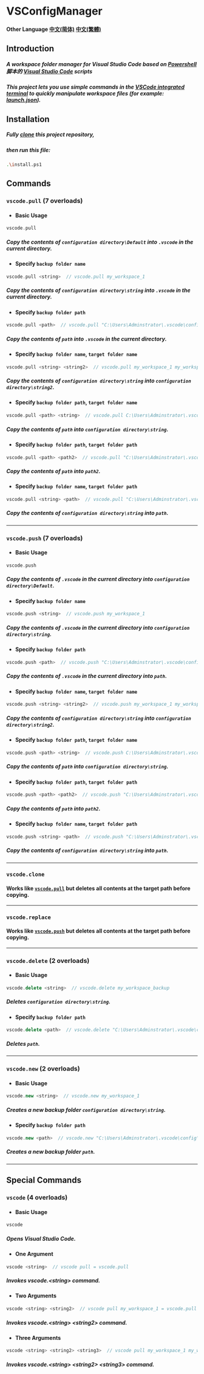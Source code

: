 # VSConfigManager

#### Other Language [中文(简体)](README_ZH.md) [中文(繁體)](README_TW.md)

## Introduction
##### A workspace folder manager for Visual Studio Code based on [Powershell](https://github.com/PowerShell/PowerShell) 脚本的 [Visual Studio Code](https://github.com/microsoft/vscode) scripts
##### This project lets you use simple commands in the [VSCode integrated terminal](https://code.visualstudio.com/docs/terminal/basics) to quickly manipulate workspace files (for example: [launch.json](https://code.visualstudio.com/docs/debugtest/debugging)).

## Installation
##### Fully [clone](https://docs.github.com/en/repositories/creating-and-managing-repositories/cloning-a-repository) this project repository,
##### then run this file:
```bash
.\install.ps1
```

## Commands

### ```vscode.pull``` (7 overloads)

- #### Basic Usage  
```cpp
vscode.pull
```  
##### Copy the contents of `configuration directory\Default` into `.vscode` in the current directory.

- #### Specify `backup folder name`  
```cpp
vscode.pull <string>  // vscode.pull my_workspace_1
```  
##### Copy the contents of `configuration directory\string` into `.vscode` in the current directory.

- #### Specify `backup folder path`  
```cpp
vscode.pull <path>  // vscode.pull "C:\Users\Adminstrator\.vscode\config\my_workspace_1\"
```  
##### Copy the contents of `path` into `.vscode` in the current directory.

- #### Specify `backup folder name`, `target folder name`  
```cpp
vscode.pull <string> <string2>  // vscode.pull my_workspace_1 my_workspace_backup
```  
##### Copy the contents of `configuration directory\string` into `configuration directory\string2`.

- #### Specify `backup folder path`, `target folder name`  
```cpp
vscode.pull <path> <string>  // vscode.pull C:\Users\Adminstrator\.vscode\config\my_workspace_1\ my_workspace_backup
```  
##### Copy the contents of `path` into `configuration directory\string`.

- #### Specify `backup folder path`, `target folder path`  
```cpp
vscode.pull <path> <path2>  // vscode.pull "C:\Users\Adminstrator\.vscode\config\my_workspace_1\" "C:\Users\Adminstrator\.vscode\config\my_workspace_backup\"
```  
##### Copy the contents of `path` into `path2`.

- #### Specify `backup folder name`, `target folder path`  
```cpp
vscode.pull <string> <path>  // vscode.pull "C:\Users\Adminstrator\.vscode\config\my_workspace_1\" "C:\Users\Adminstrator\.vscode\config\my_workspace_backup\"
```  
##### Copy the contents of `configuration directory\string` into `path`.

---

### ```vscode.push``` (7 overloads)

- #### Basic Usage  
```cpp
vscode.push
```  
##### Copy the contents of `.vscode` in the current directory into `configuration directory\Default`.

- #### Specify `backup folder name`  
```cpp
vscode.push <string>  // vscode.push my_workspace_1
```  
##### Copy the contents of `.vscode` in the current directory into `configuration directory\string`.

- #### Specify `backup folder path`  
```cpp
vscode.push <path>  // vscode.push "C:\Users\Adminstrator\.vscode\config\my_workspace_1\"
```  
##### Copy the contents of `.vscode` in the current directory into `path`.

- #### Specify `backup folder name`, `target folder name`  
```cpp
vscode.push <string> <string2>  // vscode.push my_workspace_1 my_workspace_backup
```  
##### Copy the contents of `configuration directory\string` into `configuration directory\string2`.

- #### Specify `backup folder path`, `target folder name`  
```cpp
vscode.push <path> <string>  // vscode.push C:\Users\Adminstrator\.vscode\config\my_workspace_1\ my_workspace_backup
```  
##### Copy the contents of `path` into `configuration directory\string`.

- #### Specify `backup folder path`, `target folder path`  
```cpp
vscode.push <path> <path2>  // vscode.push "C:\Users\Adminstrator\.vscode\config\my_workspace_1\" "C:\Users\Adminstrator\.vscode\config\my_workspace_backup\"
```  
##### Copy the contents of `path` into `path2`.

- #### Specify `backup folder name`, `target folder path`  
```cpp
vscode.push <string> <path>  // vscode.push "C:\Users\Adminstrator\.vscode\config\my_workspace_1\" "C:\Users\Adminstrator\.vscode\config\my_workspace_backup\"
```  
##### Copy the contents of `configuration directory\string` into `path`.

---

### ```vscode.clone```  
#### Works like [```vscode.pull```](#vscodepull-7-overloads) but deletes all contents at the target path before copying.

---

### ```vscode.replace```  
#### Works like [```vscode.push```](#vscodepush-7-overloads) but deletes all contents at the target path before copying.

---

### ```vscode.delete``` (2 overloads)

- #### Basic Usage  
```cpp
vscode.delete <string>  // vscode.delete my_workspace_backup
```  
##### Deletes `configuration directory\string`.

- #### Specify `backup folder path`  
```cpp
vscode.delete <path>  // vscode.delete "C:\Users\Adminstrator\.vscode\config\my_workspace_backup\"
```  
##### Deletes `path`.

---

### ```vscode.new``` (2 overloads)

- #### Basic Usage  
```cpp
vscode.new <string>  // vscode.new my_workspace_1
```  
##### Creates a new backup folder `configuration directory\string`.

- #### Specify `backup folder path`  
```cpp
vscode.new <path>  // vscode.new "C:\Users\Adminstrator\.vscode\config\my_workspace_1\"
```  
##### Creates a new backup folder `path`.

---

## Special Commands

### ```vscode``` (4 overloads)

- #### Basic Usage  
```cpp
vscode
```  
##### Opens Visual Studio Code.

- #### One Argument  
```cpp
vscode <string>  // vscode pull = vscode.pull
```  
##### Invokes vscode.\<string\> command.

- #### Two Arguments  
```cpp
vscode <string> <string2>  // vscode pull my_workspace_1 = vscode.pull my_workspace_1
```  
##### Invokes vscode.\<string\> \<string2\> command.

- #### Three Arguments  
```cpp
vscode <string> <string2> <string3>  // vscode pull my_workspace_1 my_workspace_backup = vscode.pull my_workspace_1 my_workspace_backup
```  
##### Invokes vscode.\<string\> \<string2\> \<string3\> command.
